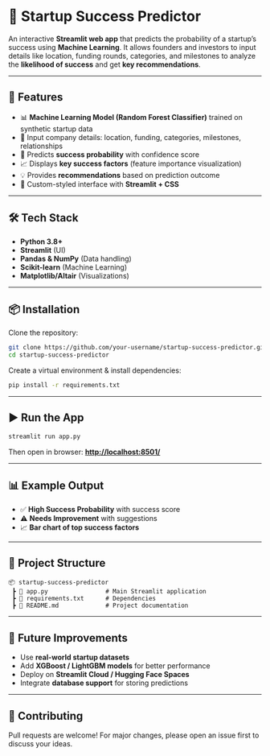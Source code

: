 
# 🚀 Startup Success Predictor

An interactive **Streamlit web app** that predicts the probability of a startup’s success using **Machine Learning**.
It allows founders and investors to input details like location, funding rounds, categories, and milestones to analyze the **likelihood of success** and get **key recommendations**.

---

## 🌟 Features

* 📊 **Machine Learning Model (Random Forest Classifier)** trained on synthetic startup data
* 🏢 Input company details: location, funding, categories, milestones, relationships
* 🔮 Predicts **success probability** with confidence score
* 📈 Displays **key success factors** (feature importance visualization)
* 💡 Provides **recommendations** based on prediction outcome
* 🎨 Custom-styled interface with **Streamlit + CSS**

---

## 🛠️ Tech Stack

* **Python 3.8+**
* **Streamlit** (UI)
* **Pandas & NumPy** (Data handling)
* **Scikit-learn** (Machine Learning)
* **Matplotlib/Altair** (Visualizations)

---

## 📦 Installation

Clone the repository:

```bash
git clone https://github.com/your-username/startup-success-predictor.git
cd startup-success-predictor
```

Create a virtual environment & install dependencies:

```bash
pip install -r requirements.txt
```

---

## ▶️ Run the App

```bash
streamlit run app.py
```

Then open in browser: **[http://localhost:8501/](http://localhost:8501/)**

---

## 📊 Example Output

* ✅ **High Success Probability** with success score
* ⚠️ **Needs Improvement** with suggestions
* 📈 **Bar chart of top success factors**

---

## 📂 Project Structure

```
📦 startup-success-predictor
 ┣ 📜 app.py                # Main Streamlit application
 ┣ 📜 requirements.txt      # Dependencies
 ┣ 📜 README.md             # Project documentation
```

---

## 🚀 Future Improvements

* Use **real-world startup datasets**
* Add **XGBoost / LightGBM models** for better performance
* Deploy on **Streamlit Cloud / Hugging Face Spaces**
* Integrate **database support** for storing predictions

---

## 🤝 Contributing

Pull requests are welcome! For major changes, please open an issue first to discuss your ideas.


